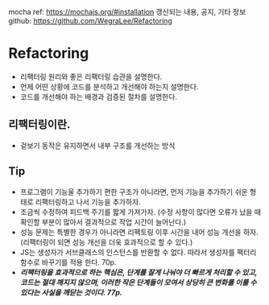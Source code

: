 mocha ref: https://mochajs.org/#installation
갱신되는 내용, 공지, 기타 정보 github: https://github.com/WegraLee/Refactoring

# Refactoring

- 리팩터링 원리와 좋은 리팩터링 습관을 설명한다.
- 언제 어떤 상황에 코드를 분석하고 개선해야 하는지 설명한다.
- 코드를 개선해야 하는 배경과 검증된 절차를 설명한다.

## 리팩터링이란.

- 겉보기 동작은 유지하면서 내부 구조를 개선하는 방식

## Tip

- 프로그램이 기능울 추가하기 편한 구조가 아니라면, 먼저 기능을 추가하기 쉬운 형태로 리팩터링하고 나서 기능을 추가하자.
- 조금씩 수정하여 피드백 주기를 짧게 가져가자. (수정 사항이 많다면 오류가 났을 때 확인할 부분이 많아서 결과적으로 작업 시간이 늘어난다.)
- 성능 문제는 특별한 경우가 아니라면 리팩토링 이후 시간을 내어 성능 개선을 하자.(리팩터링이 되면 성능 개선을 더욱 효과적으로 할 수 있다.)
- JS는 생성자가 서브클래스의 인스턴스를 반환할 수 없다. 따라서 생성자를 팩터리 함수로 바꾸기를 적용 한다. 70p.
- **_리팩터링을 효과적으로 하는 핵심은, 단계를 잘게 나눠야 더 빠르게 처리할 수 있고, 코드는 절대 깨지지 않으며, 이러한 작은 단계들이 모여서 상당히 큰 변화를 이룰 수 있다는 사실을 깨닫는 것이다. 77p._**
